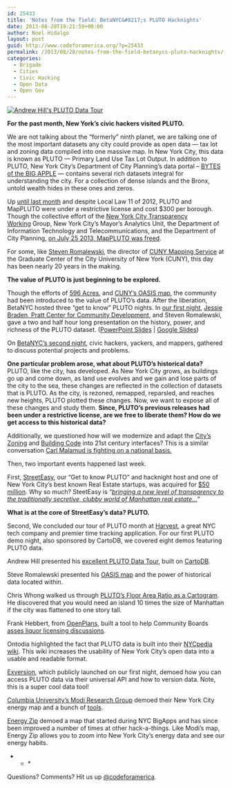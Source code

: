 ```yaml
---
id: 25433
title: 'Notes from the field: BetaNYC&#8217;s PLUTO Hacknights'
date: 2013-08-28T19:21:59+00:00
author: Noel Hidalgo
layout: post
guid: http://www.codeforamerica.org/?p=25433
permalink: /2013/08/28/notes-from-the-field-betanycs-pluto-hacknights/
categories:
  - Brigade
  - Cities
  - Civic Hacking
  - Open Data
  - Open Gov
---
```

[<img class="aligncenter" alt="Andrew Hill's PLUTO Data Tour" src="http://farm3.staticflickr.com/2825/9614760249_7b334468eb.jpg" />](http://andrewxhill.github.io/cartodb-examples/scroll-story/pluto/index.html#0 "Andrew Hill's PLUTO Data Tour, on Flickr")

**For the past month, New York’s civic hackers visited PLUTO.**

We are not talking about the “formerly” ninth planet, we are talking one of the most important datasets any city could provide as open data &#8212; tax lot and zoning data compiled into one massive map. In New York City, this data is known as PLUTO &#8212; Primary Land Use Tax Lot Output. In addition to PLUTO, New York City’s Department of City Planning’s data portal &#8211; [BYTES of the BIG APPLE](http://www.nyc.gov/html/dcp/html/bytes/applbyte.shtml) &#8212; contains several rich datasets integral for understanding the city. For a collection of dense islands and the Bronx, untold wealth hides in these ones and zeros.

Up <a href="http://www.thenewyorkworld.com/2013/04/02/pluto-out-of-orbit/" target="_blank">until last month</a> and despite Local Law 11 of 2012, PLUTO and MapPLUTO were under a restrictive license and cost $300 per borough. Though the collective effort of the <a href="http://nyctwg.org" target="_blank">New York City Transparency Working</a> Group, New York City’s Mayor&#8217;s Analytics Unit, the Department of Information Technology and Telecommunications, and the Department of City Planning, <a href="http://spatialityblog.com/2013/07/25/nycs-mappluto-is-free/" target="_blank">on July 25 2013, MapPLUTO was freed</a>.

For some, like <a href="http://spatialityblog.com/about/" target="_blank">Steven Romalewski</a>, the director of <a href="http://www.urbanresearch.org/about/cur-components/cuny-mapping-service" target="_blank">CUNY Mapping Service</a> at the Graduate Center of the City University of New York (CUNY), this day has been nearly 20 years in the making.

**The value of PLUTO is just beginning to be explored.**

Though the efforts of <a href="https://596acres.org" target="_blank">596 Acres</a>, and <a href="http://www.oasisnyc.net" target="_blank">CUNY’s OASIS map</a>, the community had been introduced to the value of PLUTO’s data. After the liberation, BetaNYC hosted three “get to know” PLUTO nights. In <a href="http://www.meetup.com/betanyc/events/131513812/" target="_blank">our first night</a>, <a href="https://prattcenter.net/staff/jessie-braden" target="_blank">Jessie Braden, Pratt Center for Community Development</a>, and Steven Romalewski, gave a two and half hour long presentation on the history, power, and richness of the PLUTO dataset. (<a href="https://docs.google.com/file/d/0ByCaCfWltKOuTWpNWk1SYUdyR2s/edit?usp=sharing" target="_blank">PowerPoint Slides</a> | <a href="https://docs.google.com/presentation/d/1llrAhxllYIoJN_b7bIBMHp4t05IcrlQWYI1kfMn1fqI/edit?usp=sharing" target="_blank">Google Slides</a>)

On <a href="http://www.meetup.com/betanyc/events/132670102/" target="_blank">BetaNYC’s second night</a>, civic hackers, yackers, and mappers, gathered to discuss potential projects and problems.

**One particular problem arose, what about PLUTO’s historical data?** PLUTO, like the city, has developed. As New York City grows, as buildings go up and come down, as land use evolves and we gain and lose parts of the city to the sea, these changes are reflected in the collection of datasets that is PLUTO. As the city, is rezoned, remapped, reparsled, and reaches new heights, PLUTO plotted these changes. Now, we want to expose all of these changes and study them. **Since, PLUTO’s previous releases had been under a restrictive license, are we free to liberate them? How do we get access to this historical data?**

Additionally, we questioned how will we modernize and adapt the <a href="http://www.nyc.gov/html/dcp/pdf/pub/look_inside_zh.pdf" target="_blank">City’s Zoning</a> and <a href="http://www.nyc.gov/html/dob/html/codes_and_reference_materials/reference.shtml" target="_blank">Building Code</a> into 21st century interfaces? This is a similar conversation <a href="http://www.newrepublic.com/article/112871/carl-malamud-lawsuit-fight-make-building-regulations-truly-fee" target="_blank">Carl Malamud is fighting on a national basis.</a>

Then, two important events happened last week.

First, <a href="http://streeteasy.com" target="_blank">StreetEasy</a>, our “Get to know PLUTO” and hacknight host and one of New York City’s best known Real Estate startups, was acquired for <a href="http://www.bloomberg.com/news/2013-08-20/zillow-follows-streeteasy-deal-with-public-stock-offering.html" target="_blank">$50 million</a>. Why so much? SteetEasy is “<a href="http://www.nysun.com/real-estate/a-real-estate-site-stirs-up-the-industry/86103/" target="_blank"><em>bringing a new level of transparency to the traditionally secretive, clubby world of Manhattan real estate…</em></a>”

**What is at the core of StreetEasy’s data? PLUTO.**

Second, We concluded our tour of PLUTO month at <a href="http://getharvest.com" target="_blank">Harvest</a>, a great NYC tech company and premier time tracking application. For our first PLUTO demo night, also sponsored by CartoDB, we covered eight demos featuring PLUTO data.

Andrew Hill presented his <a href="http://andrewxhill.github.io/cartodb-examples/scroll-story/pluto/index.html#0" target="_blank">excellent PLUTO Data Tour</a>, built on <a href="http://cartodb.com" target="_blank">CartoDB</a>.

Steve Romalewski presented his <a href="http://www.oasisnyc.net/map.aspx" target="_blank">OASIS map</a> and the power of historical data located within.

Chris Whong walked us through <a href="http://prezi.com/qzi4xkm_qxg9/far-cartogram/" target="_blank">PLUTO’s Floor Area Ratio as a Cartogram</a>. He discovered that you would need an island 10 times the size of Manhattan if the city was flattened to one story tall.

Frank Hebbert, from <a href="http://openplans.org" target="_blank">OpenPlans</a>, built a tool to help Community Boards <a href="http://fkh.github.io/liquorinfo/" target="_blank">asses liquor licensing discussions</a>.

Ontodia highlighted the fact that PLUTO data is built into their <a href="http://nyc.pediacities.com" target="_blank">NYCpedia wiki</a>. This wiki increases the usability of New York City’s open data into a usable and readable format.

<a href="https://exversion.com" target="_blank">Exversion</a>, which publicly launched on our first night, demoed how you can access PLUTO data via their universal API and how to version data. Note, this is a super cool data tool!

<a href="http://modi.mech.columbia.edu/nycenergy" target="_blank">Columbia University’s Modi Research Group</a> demoed their New York City energy map and a bunch of <a href="https://github.com/modilabs" target="_blank">tools</a>.

<a href="http://energyzip.org/new-york" target="_blank">Energy Zip</a> demoed a map that started during NYC BigApps and has since been improved a number of times at other hack-a-things. Like Modi’s map, Energy Zip allows you to zoom into New York City’s energy data and see our energy habits.

* * *&nbsp;</p> 

Questions? Comments? Hit us up <a href="http://twitter.com/codeforamerica" target="_blank">@codeforamerica</a>.